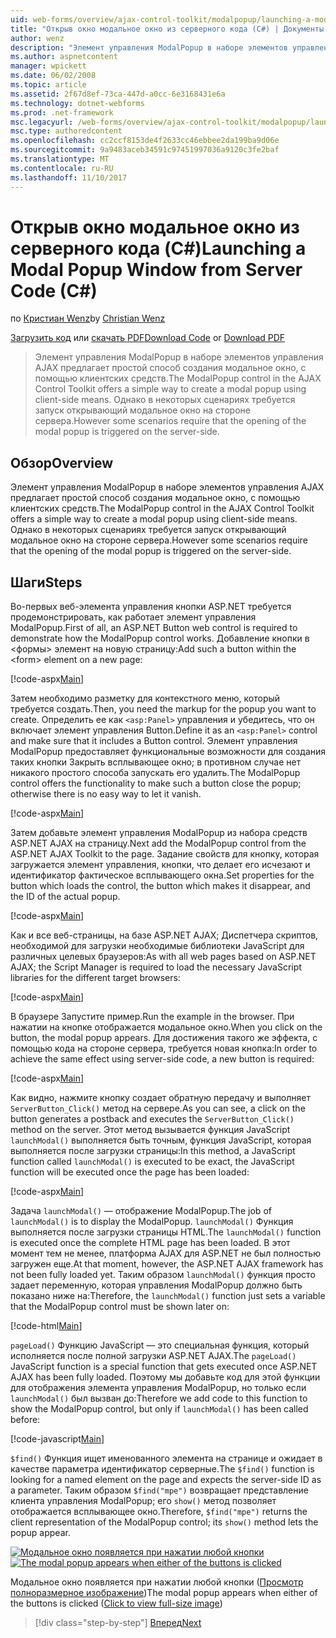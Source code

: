 ```yaml
---
uid: web-forms/overview/ajax-control-toolkit/modalpopup/launching-a-modal-popup-window-from-server-code-cs
title: "Открыв окно модальное окно из серверного кода (C#) | Документы Microsoft"
author: wenz
description: "Элемент управления ModalPopup в наборе элементов управления AJAX предлагает простой способ создания модальное окно, с помощью клиентских средств. Однако в некоторых сценариях требуется, t..."
ms.author: aspnetcontent
manager: wpickett
ms.date: 06/02/2008
ms.topic: article
ms.assetid: 2f67d8ef-73ca-447d-a0cc-6e3168431e6a
ms.technology: dotnet-webforms
ms.prod: .net-framework
msc.legacyurl: /web-forms/overview/ajax-control-toolkit/modalpopup/launching-a-modal-popup-window-from-server-code-cs
msc.type: authoredcontent
ms.openlocfilehash: cc2ccf8153de4f2633cc46ebbee2da199ba9d06e
ms.sourcegitcommit: 9a9483aceb34591c97451997036a9120c3fe2baf
ms.translationtype: MT
ms.contentlocale: ru-RU
ms.lasthandoff: 11/10/2017
---
```

<a name="launching-a-modal-popup-window-from-server-code-c"></a><span data-ttu-id="2d2fe-104">Открыв окно модальное окно из серверного кода (C#)</span><span class="sxs-lookup"><span data-stu-id="2d2fe-104">Launching a Modal Popup Window from Server Code (C#)</span></span>
====================
<span data-ttu-id="2d2fe-105">по [Кристиан Wenz](https://github.com/wenz)</span><span class="sxs-lookup"><span data-stu-id="2d2fe-105">by [Christian Wenz](https://github.com/wenz)</span></span>

<span data-ttu-id="2d2fe-106">[Загрузить код](http://download.microsoft.com/download/2/4/0/24052038-f942-4336-905b-b60ae56f0dd5/ModalPopup1.cs.zip) или [скачать PDF](http://download.microsoft.com/download/b/6/a/b6ae89ee-df69-4c87-9bfb-ad1eb2b23373/modalpopup1CS.pdf)</span><span class="sxs-lookup"><span data-stu-id="2d2fe-106">[Download Code](http://download.microsoft.com/download/2/4/0/24052038-f942-4336-905b-b60ae56f0dd5/ModalPopup1.cs.zip) or [Download PDF](http://download.microsoft.com/download/b/6/a/b6ae89ee-df69-4c87-9bfb-ad1eb2b23373/modalpopup1CS.pdf)</span></span>

> <span data-ttu-id="2d2fe-107">Элемент управления ModalPopup в наборе элементов управления AJAX предлагает простой способ создания модальное окно, с помощью клиентских средств.</span><span class="sxs-lookup"><span data-stu-id="2d2fe-107">The ModalPopup control in the AJAX Control Toolkit offers a simple way to create a modal popup using client-side means.</span></span> <span data-ttu-id="2d2fe-108">Однако в некоторых сценариях требуется запуск открывающий модальное окно на стороне сервера.</span><span class="sxs-lookup"><span data-stu-id="2d2fe-108">However some scenarios require that the opening of the modal popup is triggered on the server-side.</span></span>


## <a name="overview"></a><span data-ttu-id="2d2fe-109">Обзор</span><span class="sxs-lookup"><span data-stu-id="2d2fe-109">Overview</span></span>

<span data-ttu-id="2d2fe-110">Элемент управления ModalPopup в наборе элементов управления AJAX предлагает простой способ создания модальное окно, с помощью клиентских средств.</span><span class="sxs-lookup"><span data-stu-id="2d2fe-110">The ModalPopup control in the AJAX Control Toolkit offers a simple way to create a modal popup using client-side means.</span></span> <span data-ttu-id="2d2fe-111">Однако в некоторых сценариях требуется запуск открывающий модальное окно на стороне сервера.</span><span class="sxs-lookup"><span data-stu-id="2d2fe-111">However some scenarios require that the opening of the modal popup is triggered on the server-side.</span></span>

## <a name="steps"></a><span data-ttu-id="2d2fe-112">Шаги</span><span class="sxs-lookup"><span data-stu-id="2d2fe-112">Steps</span></span>

<span data-ttu-id="2d2fe-113">Во-первых веб-элемента управления кнопки ASP.NET требуется продемонстрировать, как работает элемент управления ModalPopup.</span><span class="sxs-lookup"><span data-stu-id="2d2fe-113">First of all, an ASP.NET Button web control is required to demonstrate how the ModalPopup control works.</span></span> <span data-ttu-id="2d2fe-114">Добавление кнопки в &lt;формы&gt; элемент на новую страницу:</span><span class="sxs-lookup"><span data-stu-id="2d2fe-114">Add such a button within the &lt;form&gt; element on a new page:</span></span>

[!code-aspx[Main](launching-a-modal-popup-window-from-server-code-cs/samples/sample1.aspx)]

<span data-ttu-id="2d2fe-115">Затем необходимо разметку для контекстного меню, который требуется создать.</span><span class="sxs-lookup"><span data-stu-id="2d2fe-115">Then, you need the markup for the popup you want to create.</span></span> <span data-ttu-id="2d2fe-116">Определить ее как `<asp:Panel>` управления и убедитесь, что он включает элемент управления Button.</span><span class="sxs-lookup"><span data-stu-id="2d2fe-116">Define it as an `<asp:Panel>` control and make sure that it includes a Button control.</span></span> <span data-ttu-id="2d2fe-117">Элемент управления ModalPopup предоставляет функциональные возможности для создания таких кнопки Закрыть всплывающее окно; в противном случае нет никакого простого способа запускать его удалить.</span><span class="sxs-lookup"><span data-stu-id="2d2fe-117">The ModalPopup control offers the functionality to make such a button close the popup; otherwise there is no easy way to let it vanish.</span></span>

[!code-aspx[Main](launching-a-modal-popup-window-from-server-code-cs/samples/sample2.aspx)]

<span data-ttu-id="2d2fe-118">Затем добавьте элемент управления ModalPopup из набора средств ASP.NET AJAX на страницу.</span><span class="sxs-lookup"><span data-stu-id="2d2fe-118">Next add the ModalPopup control from the ASP.NET AJAX Toolkit to the page.</span></span> <span data-ttu-id="2d2fe-119">Задание свойств для кнопку, которая загружается элемент управления, кнопки, что делает его исчезают и идентификатор фактическое всплывающего окна.</span><span class="sxs-lookup"><span data-stu-id="2d2fe-119">Set properties for the button which loads the control, the button which makes it disappear, and the ID of the actual popup.</span></span>

[!code-aspx[Main](launching-a-modal-popup-window-from-server-code-cs/samples/sample3.aspx)]

<span data-ttu-id="2d2fe-120">Как и все веб-страницы, на базе ASP.NET AJAX; Диспетчера скриптов, необходимой для загрузки необходимые библиотеки JavaScript для различных целевых браузеров:</span><span class="sxs-lookup"><span data-stu-id="2d2fe-120">As with all web pages based on ASP.NET AJAX; the Script Manager is required to load the necessary JavaScript libraries for the different target browsers:</span></span>

[!code-aspx[Main](launching-a-modal-popup-window-from-server-code-cs/samples/sample4.aspx)]

<span data-ttu-id="2d2fe-121">В браузере Запустите пример.</span><span class="sxs-lookup"><span data-stu-id="2d2fe-121">Run the example in the browser.</span></span> <span data-ttu-id="2d2fe-122">При нажатии на кнопке отображается модальное окно.</span><span class="sxs-lookup"><span data-stu-id="2d2fe-122">When you click on the button, the modal popup appears.</span></span> <span data-ttu-id="2d2fe-123">Для достижения такого же эффекта, с помощью кода на стороне сервера, требуется новая кнопка:</span><span class="sxs-lookup"><span data-stu-id="2d2fe-123">In order to achieve the same effect using server-side code, a new button is required:</span></span>

[!code-aspx[Main](launching-a-modal-popup-window-from-server-code-cs/samples/sample5.aspx)]

<span data-ttu-id="2d2fe-124">Как видно, нажмите кнопку создает обратную передачу и выполняет `ServerButton_Click()` метод на сервере.</span><span class="sxs-lookup"><span data-stu-id="2d2fe-124">As you can see, a click on the button generates a postback and executes the `ServerButton_Click()` method on the server.</span></span> <span data-ttu-id="2d2fe-125">Этот метод вызывается функция JavaScript `launchModal()` выполняется быть точным, функция JavaScript, которая выполняется после загрузки страницы:</span><span class="sxs-lookup"><span data-stu-id="2d2fe-125">In this method, a JavaScript function called `launchModal()` is executed to be exact, the JavaScript function will be executed once the page has been loaded:</span></span>

[!code-aspx[Main](launching-a-modal-popup-window-from-server-code-cs/samples/sample6.aspx)]

<span data-ttu-id="2d2fe-126">Задача `launchModal()` — отображение ModalPopup.</span><span class="sxs-lookup"><span data-stu-id="2d2fe-126">The job of `launchModal()` is to display the ModalPopup.</span></span> <span data-ttu-id="2d2fe-127">`launchModal()` Функция выполняется после загрузки страницы HTML.</span><span class="sxs-lookup"><span data-stu-id="2d2fe-127">The `launchModal()` function is executed once the complete HTML page has been loaded.</span></span> <span data-ttu-id="2d2fe-128">В этот момент тем не менее, платформа AJAX для ASP.NET не был полностью загружен еще.</span><span class="sxs-lookup"><span data-stu-id="2d2fe-128">At that moment, however, the ASP.NET AJAX framework has not been fully loaded yet.</span></span> <span data-ttu-id="2d2fe-129">Таким образом `launchModal()` функция просто задает переменную, которая управления ModalPopup должно быть показано ниже на:</span><span class="sxs-lookup"><span data-stu-id="2d2fe-129">Therefore, the `launchModal()` function just sets a variable that the ModalPopup control must be shown later on:</span></span>

[!code-html[Main](launching-a-modal-popup-window-from-server-code-cs/samples/sample7.html)]

<span data-ttu-id="2d2fe-130">`pageLoad()` Функцию JavaScript — это специальная функция, который исполняется после полной загрузки ASP.NET AJAX.</span><span class="sxs-lookup"><span data-stu-id="2d2fe-130">The `pageLoad()` JavaScript function is a special function that gets executed once ASP.NET AJAX has been fully loaded.</span></span> <span data-ttu-id="2d2fe-131">Поэтому мы добавьте код для этой функции для отображения элемента управления ModalPopup, но только если `launchModal()` был вызван до:</span><span class="sxs-lookup"><span data-stu-id="2d2fe-131">Therefore we add code to this function to show the ModalPopup control, but only if `launchModal()` has been called before:</span></span>

[!code-javascript[Main](launching-a-modal-popup-window-from-server-code-cs/samples/sample8.js)]

<span data-ttu-id="2d2fe-132">`$find()` Функция ищет именованного элемента на странице и ожидает в качестве параметра идентификатор серверные.</span><span class="sxs-lookup"><span data-stu-id="2d2fe-132">The `$find()` function is looking for a named element on the page and expects the server-side ID as a parameter.</span></span> <span data-ttu-id="2d2fe-133">Таким образом `$find("mpe")` возвращает представление клиента управления ModalPopup; его `show()` метод позволяет отображается всплывающее окно.</span><span class="sxs-lookup"><span data-stu-id="2d2fe-133">Therefore, `$find("mpe")` returns the client representation of the ModalPopup control; its `show()` method lets the popup appear.</span></span>


<span data-ttu-id="2d2fe-134">[![Модальное окно появляется при нажатии любой кнопки](launching-a-modal-popup-window-from-server-code-cs/_static/image2.png)](launching-a-modal-popup-window-from-server-code-cs/_static/image1.png)</span><span class="sxs-lookup"><span data-stu-id="2d2fe-134">[![The modal popup appears when either of the buttons is clicked](launching-a-modal-popup-window-from-server-code-cs/_static/image2.png)](launching-a-modal-popup-window-from-server-code-cs/_static/image1.png)</span></span>

<span data-ttu-id="2d2fe-135">Модальное окно появляется при нажатии любой кнопки ([Просмотр полноразмерное изображение](launching-a-modal-popup-window-from-server-code-cs/_static/image3.png))</span><span class="sxs-lookup"><span data-stu-id="2d2fe-135">The modal popup appears when either of the buttons is clicked ([Click to view full-size image](launching-a-modal-popup-window-from-server-code-cs/_static/image3.png))</span></span>

>[!div class="step-by-step"]
[<span data-ttu-id="2d2fe-136">Вперед</span><span class="sxs-lookup"><span data-stu-id="2d2fe-136">Next</span></span>](using-modalpopup-with-a-repeater-control-cs.md)
